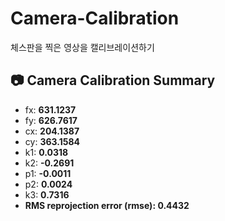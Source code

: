 # Camera-Calibration
체스판을 찍은 영상을 캘리브레이션하기

## 📷 Camera Calibration Summary

- fx: **631.1237**
- fy: **626.7617**
- cx: **204.1387**
- cy: **363.1584**
- k1: **0.0318**
- k2: **-0.2691**
- p1: **-0.0011**
- p2: **0.0024**
- k3: **0.7316**
- **RMS reprojection error (rmse): 0.4432**

